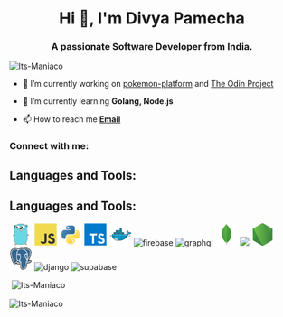 <h1 align="center">Hi 👋, I'm Divya Pamecha</h1>
<h3 align="center">A passionate Software Developer from India.</h3>

<p align="left"> <img src="https://komarev.com/ghpvc/?username=Its-Maniaco&label=Profile%20views&color=0e75b6&style=flat" alt="Its-Maniaco" /> </p>

- 🔭 I’m currently working on [pokemon-platform](https://github.com/Its-Maniaco/pokemon-platform) and [The Odin Project](https://github.com/Its-Maniaco/The-Odin-Project-NodeJS)

- 🌱 I’m currently learning **Golang, Node.js**

- 📫 How to reach me **[Email](yf48jk4fs@mozmail.com)**

<h3 align="left">Connect with me:</h3>
<p align="left">
</p>

## Languages and Tools:

## Languages and Tools:

<p align="left">
  <!-- Languages -->
  <a href="https://golang.org" target="_blank" rel="noreferrer" style="text-decoration: none;">
    <picture>
      <img src="https://raw.githubusercontent.com/devicons/devicon/master/icons/go/go-original.svg" alt="go" width="40" height="40"/>
    </picture>
  </a>
  <a href="https://developer.mozilla.org/en-US/docs/Web/JavaScript" target="_blank" rel="noreferrer" style="text-decoration: none;">
    <picture>
      <img src="https://raw.githubusercontent.com/devicons/devicon/master/icons/javascript/javascript-original.svg" alt="javascript" width="40" height="40"/>
    </picture>
  </a>
  <a href="https://www.python.org" target="_blank" rel="noreferrer" style="text-decoration: none;">
    <picture>
      <img src="https://raw.githubusercontent.com/devicons/devicon/master/icons/python/python-original.svg" alt="python" width="40" height="40"/>
    </picture>
  </a>
  <a href="https://www.typescriptlang.org/" target="_blank" rel="noreferrer" style="text-decoration: none;">
    <picture>
      <img src="https://raw.githubusercontent.com/devicons/devicon/master/icons/typescript/typescript-original.svg" alt="typescript" width="40" height="40"/>
    </picture>
  </a>

  <!-- Tools -->
  <a href="https://www.docker.com/" target="_blank" rel="noreferrer" style="text-decoration: none;">
    <picture>
      <img src="https://raw.githubusercontent.com/devicons/devicon/master/icons/docker/docker-original.svg" alt="docker" width="40" height="40"/>
    </picture>
  </a>
  <a href="https://firebase.google.com/" target="_blank" rel="noreferrer" style="text-decoration: none;">
    <picture>
      <img src="https://www.vectorlogo.zone/logos/firebase/firebase-icon.svg" alt="firebase" width="40" height="40"/>
    </picture>
  </a>
  <a href="https://graphql.org" target="_blank" rel="noreferrer" style="text-decoration: none;">
    <picture>
      <img src="https://www.vectorlogo.zone/logos/graphql/graphql-icon.svg" alt="graphql" width="40" height="40"/>
    </picture>
  </a>
  <a href="https://www.mongodb.com/" target="_blank" rel="noreferrer" style="text-decoration: none;">
    <picture>
      <img src="https://raw.githubusercontent.com/devicons/devicon/master/icons/mongodb/mongodb-original.svg" alt="mongodb" width="40" height="40"/>
    </picture>
  </a>
  <a href="https://nextjs.org" target="_blank" rel="noreferrer" style="text-decoration: none;">
    <picture>
      <source media="(prefers-color-scheme: dark)" srcset="https://assets.vercel.com/image/upload/v1662130559/nextjs/Icon_dark_background.png">
      <img src="https://assets.vercel.com/image/upload/v1662130559/nextjs/Icon_light_background.png" height="40">
    </picture>
  </a>
  <a href="https://nodejs.org" target="_blank" rel="noreferrer" style="text-decoration: none;">
    <picture>
      <img src="https://raw.githubusercontent.com/devicons/devicon/master/icons/nodejs/nodejs-original.svg" alt="nodejs" width="40" height="40"/>
    </picture>
  </a>
  <a href="https://www.postgresql.org" target="_blank" rel="noreferrer" style="text-decoration: none;">
    <picture>
      <img src="https://raw.githubusercontent.com/devicons/devicon/master/icons/postgresql/postgresql-original.svg" alt="postgresql" width="40" height="40"/>
    </picture>
  </a>
  <a href="https://www.djangoproject.com/" target="_blank" rel="noreferrer" style="text-decoration: none;">
    <picture>
      <img src="https://cdn.worldvectorlogo.com/logos/django.svg" alt="django" width="40" height="40"/>
    </picture>
  </a>
  <a href="https://supabase.io/" target="_blank" rel="noreferrer" style="text-decoration: none;">
    <picture>
      <img src="https://seeklogo.com/images/S/supabase-logo-DCC676FFE2-seeklogo.com.png" alt="supabase" width="40" height="40"/>
    </picture>
  </a>
</p>

<p>&nbsp;<img align="center" src="https://github-readme-stats.vercel.app/api?username=Its-Maniaco&show_icons=true&locale=en" alt="Its-Maniaco" /></p>

<p><img align="center" src="https://github-readme-streak-stats.herokuapp.com/?user=Its-Maniaco&" alt="Its-Maniaco" /></p>
